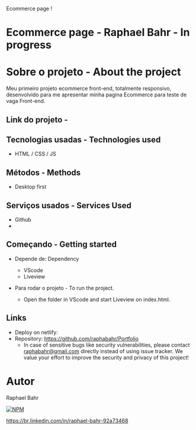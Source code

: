 Ecommerce page !

# Ecommerce page - Raphael Bahr - In progress

# Sobre o projeto - About the project
Meu primeiro projeto ecommerce front-end, totalmente responsivo,  desenvolvido para me apresentar minha pagina Ecommerce para teste de vaga Front-end.
<br>


Link do projeto -
-----------------------------

## Tecnologias usadas - Technologies used

- HTML / CSS / JS

## Métodos - Methods

* Desktop first

## Serviços usados - Services Used

* Github
*

## Começando - Getting started

* Depende de: Dependency
  - VScode
  - Liveview

* Para rodar o projeto - To run the project.
  - Open the folder in VScode and start Liveview on index.html.

## Links
  - Deploy on netlify:
  - Repository: https://github.com/raphabahr/Portfolio
    - In case of sensitive bugs like security vulnerabilities, please contact
      raphabahr@gmail.com directly instead of using issue tracker. We value your effort
      to improve the security and privacy of this project!

# Autor
Raphael Bahr

[![NPM](https://img.shields.io/npm/l/react)](https://github.com/raphabahr/Portfolio/blob/main/LICENCE)

https://br.linkedin.com/in/raphael-bahr-92a73468


